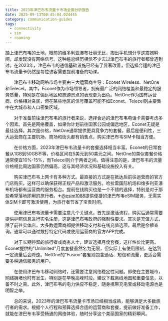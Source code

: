 ```yaml
---
title: 2023年津巴布韦流量卡市场全面分析报告
date: 2025-09-13T00:45:04.024445
category: communication-guides
tags:
  - connectivity
  - sim
  - roaming
---
```


踏上津巴布韦的土地，眼前的维多利亚瀑布壮丽无比，掏出手机想分享这震撼瞬间，却发现没有网络信号。这种尴尬经历相信不少去过津巴布韦的旅行者都曾遇到过。在2023年，津巴布韦的通信基础设施已经有了显著改善，但选择合适的津巴布韦流量卡仍然是每位访客需要提前准备的功课。

　　津巴布韦移动网络市场主要由三大运营商主导：Econet Wireless、NetOne和Telecel。其中，Econet作为市场领导者，拥有最广泛的网络覆盖和最稳定的服务质量，特别是在偏远地区和旅游景点的表现更为出色。NetOne作为国有运营商，价格相对亲民，但在某些地区的信号覆盖可能不如Econet。Telecel则主要集中在大城市和人口密集区域。

　　对于准备前往津巴布韦的旅行者来说，选择合适的津巴布韦电话卡需要考虑多个因素。首先是网络覆盖，如果你计划前往国家公园或偏远地区，Econet无疑是最佳选择。其次是价格，NetOne通常提供更具竞争力的套餐。最后是便利性，三大运营商在主要机场、商场和街头都有销售点，购买津巴布韦SIM卡相当方便。

　　在价格方面，2023年津巴布韦流量卡的套餐选择相当丰富。Econet的日常套餐从1GB到50GB不等，价格区间在5美元到50美元之间。NetOne的类似套餐价格通常便宜10%-15%，而Telecel则介于两者之间。值得注意的是，津巴布韦的流量价格相比周边国家仍然偏高，这与其经济状况和基础设施投入有关。

　　购买津巴布韦上网卡有多种方式。最直接的方式是在抵达后前往运营商的官方门店购买，这样可以确保获得正规产品和激活服务。哈拉雷国际机场和维多利亚瀑布机场都有运营商的服务柜台。提前在线购买也是一个不错的选择，特别是对于那些希望落地即用的旅行者。✈[@esim1088](https://t.me/s/esim1088)提供便捷的津巴布韦eSIM服务，无需实体SIM卡即可激活使用，为旅行者节省了宝贵时间。

　　使用津巴布韦流量卡需要注意几个关键点。首先是激活流程，购买后通常需要提供护照信息进行实名注册，这是津巴布韦政府的强制性要求。其次是充值方式，除了前往实体店，大多数运营商都提供移动支付和在线充值选项。最后是余额查询，通常可以通过拨打特定代码或使用运营商的官方APP完成。

　　对于长期停留的旅行者或商务人士，建议选择月度套餐，这样性价比更高。Econet提供的"Unlimited"月度套餐虽然名为无限，但实际上有使用限制，在达到一定流量后会降速。NetOne的"Fusion"套餐则包含通话、短信和流量，更适合需要多种通信服务的用户。

　　在使用津巴布韦移动网络时，还需要注意网络稳定性问题。即使在主要城市，网络拥堵也时有发生，特别是在早晚高峰时段。建议下载离线地图和重要信息，以备不时之需。此外，津巴布韦的电力供应不稳定，随身携带充电宝或移动电源也是明智之举。

　　总的来说，2023年的津巴布韦流量卡市场已经相当成熟，能够满足大多数旅行者的需求。根据个人行程和预算选择合适的运营商和套餐，提前做好准备工作，就能在津巴布韦享受畅通的网络体验，随时分享这个美丽国家的精彩瞬间。